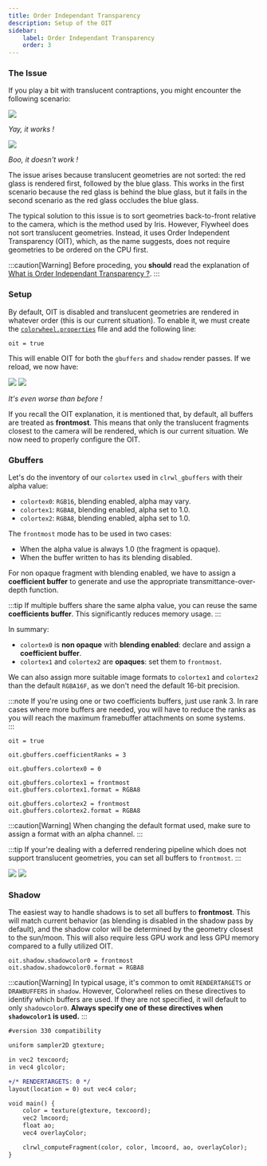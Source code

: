 ```yaml
---
title: Order Independant Transparency
description: Setup of the OIT
sidebar:
    label: Order Independant Transparency
    order: 3
---
```


### The Issue

If you play a bit with translucent contraptions, you might encounter the following scenario:

![](../../../../assets/tutorial/good_transparency.png)

*Yay, it works !*

![](../../../../assets/tutorial/bad_transparency.png)

*Boo, it doesn't work !*

The issue arises because translucent geometries are not sorted: the red glass is rendered first, followed by the blue glass. This works in the first scenario because the red glass is behind the blue glass, but it fails in the second scenario as the red glass occludes the blue glass.

The typical solution to this issue is to sort geometries back-to-front relative to the camera, which is the method used by Iris. However, Flywheel does not sort translucent geometries. Instead, it uses Order Independent Transparency (OIT), which, as the name suggests, does not require geometries to be ordered on the CPU first.

:::caution[Warning]
Before proceding, you **should** read the explanation of [What is Order Independant Transparency ?](/colorwheel/whatis/oit).
:::

### Setup

By default, OIT is disabled and translucent geometries are rendered in whatever order (this is our current situation). To enable it, we must create the [`colorwheel.properties`](/colorwheel/reference/miscellaneous/colorwheelproperties) file and add the following line:

```
oit = true
```

This will enable OIT for both the `gbuffers` and `shadow` render passes. If we reload, we now have:

![](../../../../assets/tutorial/frontmost_red_oit.png)
![](../../../../assets/tutorial/frontmost_blue_oit.png)

*It's even worse than before !*

If you recall the OIT explanation, it is mentioned that, by default, all buffers are treated as **frontmost**. This means that only the translucent fragments closest to the camera will be rendered, which is our current situation. We now need to properly configure the OIT.

### Gbuffers

Let's do the inventory of our `colortex` used in `clrwl_gbuffers` with their alpha value:
- `colortex0`: `RGB16`, blending enabled, alpha may vary.
- `colortex1`: `RGBA8`, blending enabled, alpha set to 1.0.
- `colortex2`: `RGBA8`, blending enabled, alpha set to 1.0.

The `frontmost` mode has to be used in two cases:
- When the alpha value is always 1.0 (the fragment is opaque).  
- When the buffer written to has its blending disabled.  

For non opaque fragment with blending enabled, we have to assign a **coefficient buffer** to generate and use the appropriate transmittance-over-depth function.  

:::tip
If multiple buffers share the same alpha value, you can reuse the same **coefficients buffer**. This significantly reduces memory usage.
:::

In summary:
- `colortex0` is **non opaque** with **blending enabled**: declare and assign a **coefficient buffer**.
- `colortex1` and `colortex2` are **opaques**: set them to `frontmost`.

We can also assign more suitable image formats to `colortex1` and `colortex2` than the default `RGBA16F`, as we don't need the default 16-bit precision.  

:::note
If you're using one or two coefficients buffers, just use rank 3. In rare cases where more buffers are needed, you will have to reduce the ranks as you will reach the maximum framebuffer attachments on some systems.  
:::

```
oit = true

oit.gbuffers.coefficientRanks = 3

oit.gbuffers.colortex0 = 0

oit.gbuffers.colortex1 = frontmost
oit.gbuffers.colortex1.format = RGBA8

oit.gbuffers.colortex2 = frontmost
oit.gbuffers.colortex2.format = RGBA8
```

:::caution[Warning]
When changing the default format used, make sure to assign a format with an alpha channel.
:::

:::tip
If your're dealing with a deferred rendering pipeline which does not support translucent geometries, you can set all buffers to `frontmost`.
:::

![](../../../../assets/tutorial/correct_red_oit.png)
![](../../../../assets/tutorial/correct_blue_oit.png)

### Shadow

The easiest way to handle shadows is to set all buffers to **frontmost**. This will match current behavior (as blending is disabled in the shadow pass by default), and the shadow color will be determined by the geometry closest to the sun/moon. This will also require less GPU work and less GPU memory compared to a fully utilized OIT.

```
oit.shadow.shadowcolor0 = frontmost
oit.shadow.shadowcolor0.format = RGBA8
```

:::caution[Warning]
In typical usage, it's common to omit `RENDERTARGETS` or `DRAWBUFFERS` in `shadow`. However, Colorwheel relies on these directives to identify which buffers are used. If they are not specified, it will default to only `shadowcolor0`. **Always specify one of these directives when `shadowcolor1` is used.**
:::

```diff
#version 330 compatibility

uniform sampler2D gtexture;

in vec2 texcoord;
in vec4 glcolor;

+/* RENDERTARGETS: 0 */
layout(location = 0) out vec4 color;

void main() {
	color = texture(gtexture, texcoord);
	vec2 lmcoord;
	float ao;
	vec4 overlayColor;

	clrwl_computeFragment(color, color, lmcoord, ao, overlayColor);
}
```
